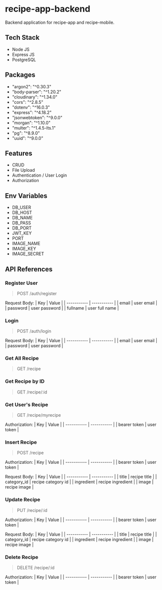# recipe-app-backend

Backend application for recipe-app and recipe-mobile.

## Tech Stack
- Node JS
- Express JS
- PostgreSQL

## Packages
- "argon2": "^0.30.3"
- "body-parser": "^1.20.2"
- "cloudinary": "^1.34.0"
- "cors": "^2.8.5"
- "dotenv": "^16.0.3"
- "express": "^4.18.2"
- "jsonwebtoken": "^9.0.0"
- "morgan": "^1.10.0"
- "multer": "^1.4.5-lts.1"
- "pg": "^8.9.0"
- "uuid": "^9.0.0"

## Features
- CRUD
- File Upload
- Authentication / User Login
- Authorization

## Env Variables
- DB_USER
- DB_HOST
- DB_NAME
- DB_PASS
- DB_PORT
- JWT_KEY
- PORT
- IMAGE_NAME
- IMAGE_KEY
- IMAGE_SECRET

## API References

### Register User

> POST /auth/register

Request Body:
| Key | Value |
| ----------- | ----------- |
| email | user email |
| password | user password |
| fullname | user full name |

### Login

> POST /auth/login

Request Body:
| Key | Value |
| ----------- | ----------- |
| email | user email |
| password | user password |

### Get All Recipe

> GET /recipe

### Get Recipe by ID

> GET /recipe/:id

### Get User's Recipe

> GET /recipe/myrecipe

Authorization:
| Key | Value |
| ----------- | ----------- |
| bearer token | user token |

### Insert Recipe

> POST /recipe

Authorization:
| Key | Value |
| ----------- | ----------- |
| bearer token | user token |

Request Body:
| Key | Value |
| ----------- | ----------- |
| title | recipe title |
| category_id | recipe category id |
| ingredient | recipe ingredient |
| image | recipe image |

### Update Recipe

> PUT /recipe/:id

Authorization:
| Key | Value |
| ----------- | ----------- |
| bearer token | user token |

Request Body:
| Key | Value |
| ----------- | ----------- |
| title | recipe title |
| category_id | recipe category id |
| ingredient | recipe ingredient |
| image | recipe image |

### Delete Recipe

> DELETE /recipe/:id

Authorization:
| Key | Value |
| ----------- | ----------- |
| bearer token | user token |
